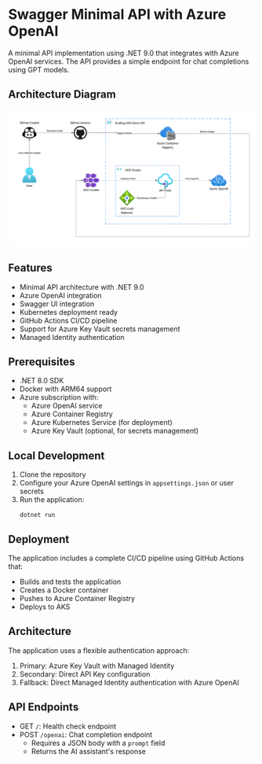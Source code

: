 # Swagger Minimal API with Azure OpenAI

A minimal API implementation using .NET 9.0 that integrates with Azure OpenAI services. The API provides a simple endpoint for chat completions using GPT models.

## Architecture Diagram

![Architecture Diagram](docs/diagram.png)

## Features

- Minimal API architecture with .NET 9.0
- Azure OpenAI integration
- Swagger UI integration
- Kubernetes deployment ready
- GitHub Actions CI/CD pipeline
- Support for Azure Key Vault secrets management
- Managed Identity authentication

## Prerequisites

- .NET 8.0 SDK
- Docker with ARM64 support
- Azure subscription with:
  - Azure OpenAI service
  - Azure Container Registry
  - Azure Kubernetes Service (for deployment)
  - Azure Key Vault (optional, for secrets management)

## Local Development

1. Clone the repository
2. Configure your Azure OpenAI settings in `appsettings.json` or user secrets
3. Run the application:
   ```
   dotnet run
   ```

## Deployment

The application includes a complete CI/CD pipeline using GitHub Actions that:
- Builds and tests the application
- Creates a Docker container
- Pushes to Azure Container Registry
- Deploys to AKS

## Architecture

The application uses a flexible authentication approach:
1. Primary: Azure Key Vault with Managed Identity
2. Secondary: Direct API Key configuration
3. Fallback: Direct Managed Identity authentication with Azure OpenAI

## API Endpoints

- GET `/`: Health check endpoint
- POST `/openai`: Chat completion endpoint
  - Requires a JSON body with a `prompt` field
  - Returns the AI assistant's response